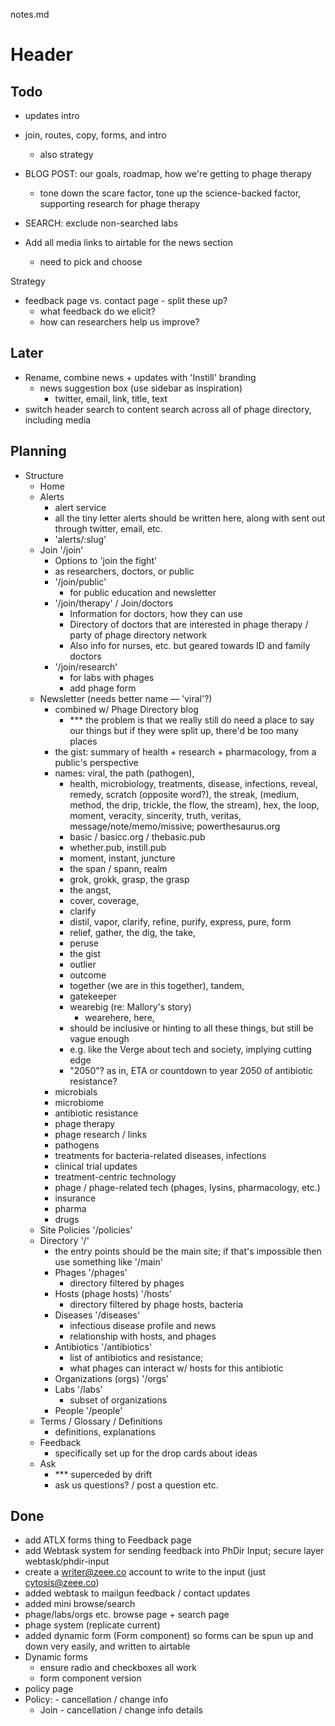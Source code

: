 notes.md


# Header


## Todo

- updates intro
- join, routes, copy, forms, and intro
  - also strategy
- BLOG POST: our goals, roadmap, how we're getting to phage therapy
  - tone down the scare factor, tone up the science-backed factor, supporting research for phage therapy
- SEARCH: exclude non-searched labs

- Add all media links to airtable for the news section
  - need to pick and choose
  
Strategy
  - feedback page vs. contact page - split these up?
    - what feedback do we elicit?
    - how can researchers help us improve?



## Later

- Rename, combine news + updates with 'Instill' branding
  - news suggestion box (use sidebar as inspiration)
    - twitter, email, link, title, text
- switch header search to content search across all of phage directory, including media



## Planning

- Structure
  - Home
  - Alerts
    - alert service
    - all the tiny letter alerts should be written here, along with sent out through twitter, email, etc.
    - 'alerts/:slug'
  - Join '/join'
    - Options to 'join the fight'
    - as researchers, doctors, or public
    - '/join/public'
      - for public education and newsletter
    - '/join/therapy' / Join/doctors
      - Information for doctors, how they can use
      - Directory of doctors that are interested in phage therapy / party of phage directory network
      - Also info for nurses, etc. but geared towards ID and family doctors
    - '/join/research'
      - for labs with phages
      - add phage form
  - Newsletter (needs better name — 'viral'?)
    - combined w/ Phage Directory blog
      - *** the problem is that we really still do need a place to say our things
            but if they were split up, there'd be too many places
    - the gist: summary of health + research + pharmacology, from a public's perspective
    - names: viral, the path (pathogen), 
      - health, microbiology, treatments, disease, infections, reveal, remedy, scratch (opposite word?), the streak, (medium, method, the drip, trickle, the flow, the stream), hex, the loop, moment, veracity, sincerity, truth, veritas, message/note/memo/missive; powerthesaurus.org
      - basic / basicc.org / thebasic.pub
      - whether.pub, instill.pub
      - moment, instant, juncture
      - the span / spann, realm
      - grok, grokk, grasp, the grasp
      - the angst,
      - cover, coverage, 
      - clarify
      - distil, vapor, clarify, refine, purify, express, pure, form
      - relief, gather, the dig, the take, 
      - peruse
      - the gist
      - outlier
      - outcome
      - together (we are in this together), tandem, 
      - gatekeeper 
      - wearebig (re: Mallory's story)
        - wearehere, here, 
      - should be inclusive or hinting to all these things, but still be vague enough
      - e.g. like the Verge about tech and society, implying cutting edge
      - "2050"? as in, ETA or countdown to year 2050 of antibiotic resistance?
    - microbials
    - microbiome
    - antibiotic resistance
    - phage therapy
    - phage research / links
    - pathogens
    - treatments for bacteria-related diseases, infections
    - clinical trial updates
    - treatment-centric technology
    - phage / phage-related tech (phages, lysins, pharmacology, etc.)
    - insurance 
    - pharma
    - drugs
  - Site Policies '/policies'
  - Directory '/' 
    - the entry points should be the main site; if that's impossible then
      use something like '/main'
    - Phages '/phages'
      - directory filtered by phages
    - Hosts (phage hosts) '/hosts'
      - directory filtered by phage hosts, bacteria
    - Diseases '/diseases'
      - infectious disease profile and news
      - relationship with hosts, and phages
    - Antibiotics '/antibiotics'
      - list of antibiotics and resistance;
      - what phages can interact w/ hosts for this antibiotic
    - Organizations (orgs) '/orgs'
    - Labs '/labs'
      - subset of organizations
    - People '/people'
  - Terms / Glossary / Definitions
    - definitions, explanations
  - Feedback
    - specifically set up for the drop cards about ideas
  - Ask
    - *** superceded by drift
    - ask us questions? / post a question etc.


## Done

- add ATLX forms thing to Feedback page
- add Webtask system for sending feedback into PhDir Input; secure layer webtask/phdir-input
- create a writer@zeee.co account to write to the input (just cytosis@zeee.co)
- added webtask to mailgun feedback / contact updates
- added mini browse/search
- phage/labs/orgs etc. browse page + search page
- phage system (replicate current)
- added dynamic form (Form component) so forms can be spun up and down very easily, and written to airtable
- Dynamic forms
  - ensure radio and checkboxes all work
  - form component version
- policy page
- Policy: - cancellation / change info
  - Join - cancellation / change info details





